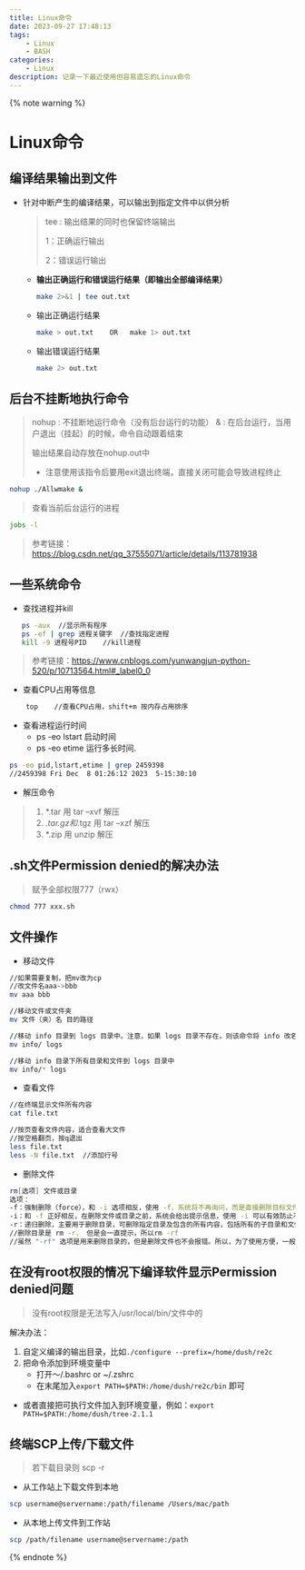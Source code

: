 ```yaml
---
title: Linux命令
date: 2023-09-27 17:48:13
tags:
	- Linux
	- BASH
categories:
	- Linux
description: 记录一下最近使用但容易遗忘的Linux命令
---
```


{% note warning  %}

# Linux命令

## 编译结果输出到文件

* 针对中断产生的编译结果，可以输出到指定文件中以供分析

  > tee : 输出结果的同时也保留终端输出
  >
  > 1：正确运行输出
  >
  > 2：错误运行输出

  * **输出正确运行和错误运行结果（即输出全部编译结果）**

    ~~~bash
    make 2>&1 | tee out.txt
    ~~~

  * 输出正确运行结果
    ~~~bash
    make > out.txt    OR   make 1> out.txt   
    ~~~
  
  * 输出错误运行结果
    ~~~bash
    make 2> out.txt
    ~~~



## 后台不挂断地执行命令

> nohup : 不挂断地运行命令（没有后台运行的功能）
> & : 在后台运行，当用户退出（挂起）的时候，命令自动跟着结束
>
> 输出结果自动存放在nohup.out中
>
> * 注意使用该指令后要用exit退出终端，直接关闭可能会导致进程终止

~~~bash
nohup ./Allwmake &
~~~



> 查看当前后台运行的进程

~~~BASH
jobs -l
~~~



> 参考链接：https://blog.csdn.net/qq_37555071/article/details/113781938



## 一些系统命令

* 查找进程并kill

 ~~~bash
    ps -aux  //显示所有程序
    ps -ef | grep 进程关键字  //查找指定进程
    kill -9 进程号PID    //kill进程
 ~~~

> 参考链接：https://www.cnblogs.com/yunwangjun-python-520/p/10713564.html#_label0_0



* 查看CPU占用等信息

~~~BASH
	top    //查看CPU占用，shift+m 按内存占用排序
~~~

* 查看进程运行时间
  * ps -eo lstart 启动时间
  * ps -eo etime 运行多长时间.

~~~BASH
ps -eo pid,lstart,etime | grep 2459398
//2459398 Fri Dec  8 01:26:12 2023  5-15:30:10
~~~



* 解压命令

> 1. *.tar 用 tar –xvf 解压
> 2. *.tar.gz和*.tgz 用 tar –xzf 解压
> 3. *.zip 用 unzip 解压





## .sh文件Permission denied的解决办法

> 赋予全部权限777（rwx）

~~~bash
chmod 777 xxx.sh
~~~



## 文件操作
* 移动文件

~~~BASH
//如果需要复制，把mv改为cp
//改文件名aaa->bbb
mv aaa bbb

//移动文件或文件夹
mv 文件（夹）名 目的路径

//移动 info 目录到 logs 目录中。注意，如果 logs 目录不存在，则该命令将 info 改名为 logs
mv info/ logs 

//移动 info 目录下所有目录和文件到 logs 目录中
mv info/* logs 
~~~

* 查看文件

~~~BASH
//在终端显示文件所有内容
cat file.txt

//按页查看文件内容，适合查看大文件
//按空格翻页，按q退出
less file.txt
less -N file.txt  //添加行号	
~~~

* 删除文件

~~~BASH
rm[选项] 文件或目录
选项：
-f：强制删除（force），和 -i 选项相反，使用 -f，系统将不再询问，而是直接删除目标文件或目录。
-i：和 -f 正好相反，在删除文件或目录之前，系统会给出提示信息，使用 -i 可以有效防止不小心删除有用的文件或目录。
-r：递归删除，主要用于删除目录，可删除指定目录及包含的所有内容，包括所有的子目录和文件。
//删除目录是 rm -r， 但是会一直提示，所以rm -rf
//虽然 "-rf" 选项是用来删除目录的，但是删除文件也不会报错。所以，为了使用方便，一般不论是删除文件还是删除目录，都会直接使用 "rm -rf" 选项
~~~

## 在没有root权限的情况下编译软件显示Permission denied问题

> 没有root权限是无法写入/usr/local/bin/文件中的

解决办法：

1. 自定义编译的输出目录，比如`./configure --prefix=/home/dush/re2c `
2. 把命令添加到环境变量中
   * 打开～/.bashrc or ~/.zshrc
   * 在末尾加入`export PATH=$PATH:/home/dush/re2c/bin` 即可

* 或者直接把可执行文件加入到环境变量，例如：`export PATH=$PATH:/home/dush/tree-2.1.1`



## 终端SCP上传/下载文件

> 若下载目录则 scp -r

* 从工作站上下载文件到本地

~~~BASH
scp username@servername:/path/filename /Users/mac/path
~~~

* 从本地上传文件到工作站

~~~BASH
scp /path/filename username@servername:/path
~~~





{% endnote %}

